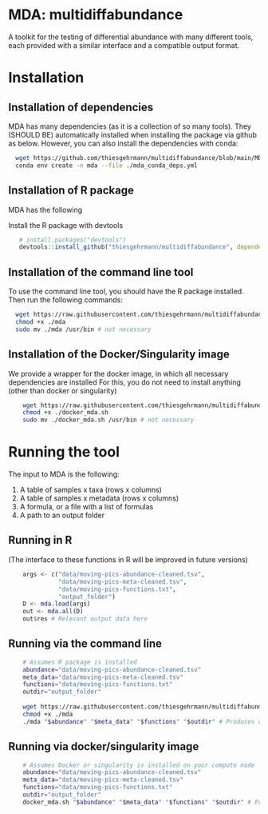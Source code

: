 # MDA: multidiffabundance
A toolkit for the testing of differential abundance with many different tools, each provided with a similar interface and a compatible output format.

# Installation

## Installation of dependencies

 MDA has many dependencies (as it is a collection of so many tools).
 They (SHOULD BE) automatically installed when installing the package via github as below.
 However, you can also install the dependencies with conda:
 
```bash
  wget https://github.com/thiesgehrmann/multidiffabundance/blob/main/MDA/conda_deps.yml ./mda_conda_deps.yml
  conda env create -n mda --file ./mda_conda_deps.yml
```

## Installation of R package

 MDA has the following 

 Install the R package with devtools
 
 ```R
    # install.packages("devtools")
    devtools::install_github("thiesgehrmann/multidiffabundance", dependencies=TRUE)
 ```
 
## Installation of the command line tool

 To use the command line tool, you should have the R package installed.
 Then run the following commands:
 
```bash
  wget https://raw.githubusercontent.com/thiesgehrmann/multidiffabundance/main/MDA/mda ./
  chmod +x ./mda
  sudo mv ./mda /usr/bin # not necessary
```

## Installation of the Docker/Singularity image

 We provide a wrapper for the docker image, in which all necessary dependencies are installed
 For this, you do not need to install anything (other than docker or singularity)
 
```bash
    wget https://raw.githubusercontent.com/thiesgehrmann/multidiffabundance/main/MDA/docker_mda.sh
    chmod +x ./docker_mda.sh
    sudo mv ./docker_mda.sh /usr/bin # not necessary
```

# Running the tool

The input to MDA is the following:
 1. A table of samples x taxa (rows x columns)
 2. A table of samples x metadata (rows x columns)
 3. A formula, or a file with a list of formulas
 4. A path to an output folder


## Running in R

(The interface to these functions in R will be improved in future versions)

```R
    args <- c("data/moving-pics-abundance-cleaned.tsv",
              "data/moving-pics-meta-cleaned.tsv",
              "data/moving-pics-functions.txt",
              "output_folder")
    D <- mda.load(args)
    out <- mda.all(D)
    out$res # Relevant output data here
```

## Running via the command line

```bash
    # Assumes R package is installed
    abundance="data/moving-pics-abundance-cleaned.tsv"
    meta_data="data/moving-pics-meta-cleaned.tsv"
    functions="data/moving-pics-functions.txt"
    outdir="output_folder"
    
    wget https://raw.githubusercontent.com/thiesgehrmann/multidiffabundance/main/MDA/mda ./
    chmod +x ./mda
    ./mda "$abundance" "$meta_data" "$functions" "$outdir" # Produces output in $outdir/results.tsv
```

## Running via docker/singularity image

```bash
    # Assumes Docker or singularity is installed on your compute node
    abundance="data/moving-pics-abundance-cleaned.tsv"
    meta_data="data/moving-pics-meta-cleaned.tsv"
    functions="data/moving-pics-functions.txt"
    outdir="output_folder"
    docker_mda.sh "$abundance" "$meta_data" "$functions" "$outdir" # Produces output in $outdir/results.tsv
    
```
